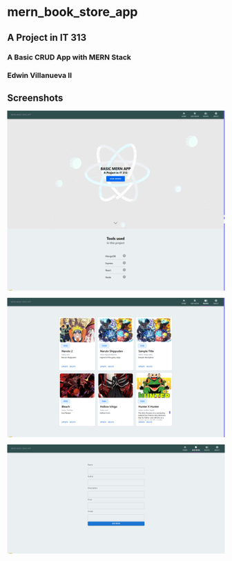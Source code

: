 # mern_book_store_app

## A Project in IT 313

### A Basic CRUD App with MERN Stack
### Edwin Villanueva II

## Screenshots

![alt text](https://github.com/ecvii/mern_book_store_app/blob/master/screenshots/2023-01-08_115014.png?raw=true)

![alt text](https://github.com/ecvii/mern_book_store_app/blob/master/screenshots/2023-01-08_115034.png?raw=true)

![alt text](https://github.com/ecvii/mern_book_store_app/blob/master/screenshots/2023-01-08_115058.png?raw=true)
